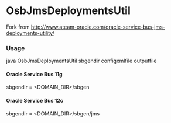 # OsbJmsDeploymentsUtil

Fork from http://www.ateam-oracle.com/oracle-service-bus-jms-deployments-utility/

### Usage
java OsbJmsDeploymentsUtil sbgendir configxmlfile outputfile


#### Oracle Service Bus 11g
sbgendir = <DOMAIN_DIR>/sbgen


#### Oracle Service Bus 12c
sbgendir = <DOMAIN_DIR>/sbgen/jms

